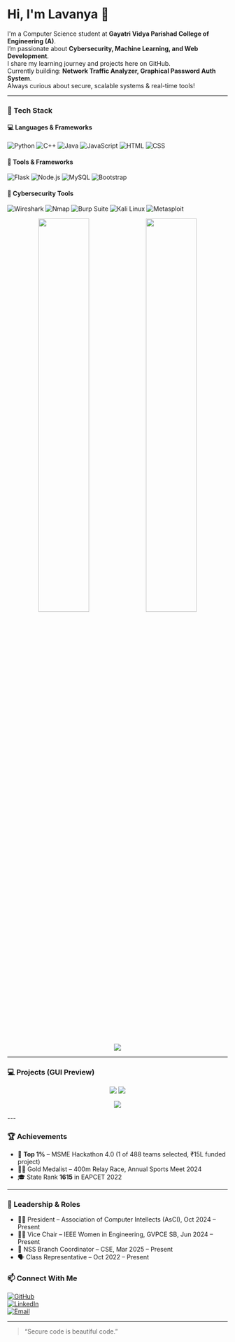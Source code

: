 # Hi, I'm Lavanya 👋

I'm a Computer Science student at **Gayatri Vidya Parishad College of Engineering (A)**.  
I’m passionate about **Cybersecurity, Machine Learning, and Web Development**.  
I share my learning journey and projects here on GitHub.  
Currently building: **Network Traffic Analyzer, Graphical Password Auth System**.  
Always curious about secure, scalable systems & real-time tools!

---

### 🧰 Tech Stack

#### 💻 Languages & Frameworks
![Python](https://img.shields.io/badge/python-3776AB?style=for-the-badge&logo=python&logoColor=white)
![C++](https://img.shields.io/badge/C++-00599C?style=for-the-badge&logo=cplusplus&logoColor=white)
![Java](https://img.shields.io/badge/java-007396?style=for-the-badge&logo=java&logoColor=white)
![JavaScript](https://img.shields.io/badge/javascript-F7DF1E?style=for-the-badge&logo=javascript&logoColor=black)
![HTML](https://img.shields.io/badge/html5-E34F26?style=for-the-badge&logo=html5&logoColor=white)
![CSS](https://img.shields.io/badge/css3-1572B6?style=for-the-badge&logo=css3&logoColor=white)

#### 🧩 Tools & Frameworks
![Flask](https://img.shields.io/badge/flask-000000?style=for-the-badge&logo=flask&logoColor=white)
![Node.js](https://img.shields.io/badge/node.js-339933?style=for-the-badge&logo=nodedotjs&logoColor=white)
![MySQL](https://img.shields.io/badge/mysql-4479A1?style=for-the-badge&logo=mysql&logoColor=white)
![Bootstrap](https://img.shields.io/badge/bootstrap-563D7C?style=for-the-badge&logo=bootstrap&logoColor=white)

#### 🔐 Cybersecurity Tools
![Wireshark](https://img.shields.io/badge/Wireshark-1679A7?style=for-the-badge&logo=wireshark&logoColor=white)
![Nmap](https://img.shields.io/badge/Nmap-00457C?style=for-the-badge)
![Burp Suite](https://img.shields.io/badge/Burp%20Suite-FE7F2D?style=for-the-badge)
![Kali Linux](https://img.shields.io/badge/Kali_Linux-557C94?style=for-the-badge&logo=kalilinux&logoColor=white)
![Metasploit](https://img.shields.io/badge/Metasploit-000000?style=for-the-badge)


<p align="center">
  <img src="https://github-readme-stats.vercel.app/api?username=lavanyaaaaaaa&show_icons=true&theme=tokyonight" width="48%" />
  <img src="https://github-readme-stats.vercel.app/api/top-langs/?username=lavanyaaaaaaa&layout=compact&theme=tokyonight" width="48%" />
</p>

<p align="center">
  <img src="https://github-readme-streak-stats.herokuapp.com?user=lavanyaaaaaaa&theme=tokyonight" />
</p>

---

### 💻 Projects (GUI Preview)

<p align="center">
  <img src="https://github-readme-stats.vercel.app/api/pin/?username=lavanyaaaaaaa&repo=network-traffic-analyzer&theme=tokyonight" />
  <img src="https://github-readme-stats.vercel.app/api/pin/?username=lavanyaaaaaaa&repo=cipher-tool&theme=tokyonight" />
</p>

<p align="center">
  <img src="https://github-readme-stats.vercel.app/api/pin/?username=lavanyaaaaaaa&repo=house-price-predictor&theme=tokyonight" />
</p>
---

### 🏆 Achievements

- 🥇 **Top 1%** – MSME Hackathon 4.0 (1 of 488 teams selected, ₹15L funded project)
- 🏃‍♀️ Gold Medalist – 400m Relay Race, Annual Sports Meet 2024
- 🎓 State Rank **1615** in EAPCET 2022

---

### 👑 Leadership & Roles

- 👩‍💼 President – Association of Computer Intellects (AsCI), Oct 2024 – Present  
- 👩‍💻 Vice Chair – IEEE Women in Engineering, GVPCE SB, Jun 2024 – Present  
- 🧩 NSS Branch Coordinator – CSE, Mar 2025 – Present  
- 🗣️ Class Representative – Oct 2022 – Present

### 📫 Connect With Me
[![GitHub](https://img.shields.io/badge/GitHub-000000?style=for-the-badge&logo=github&logoColor=white)](https://github.com/lavanyaaaaaaa)  
[![LinkedIn](https://img.shields.io/badge/LinkedIn-0A66C2?style=for-the-badge&logo=linkedin&logoColor=white)](https://linkedin.com/in/lavanya-bethina)  
[![Email](https://img.shields.io/badge/Email-D14836?style=for-the-badge&logo=gmail&logoColor=white)](mailto:lavanyabethinaa@gmail.com)

---

> “Secure code is beautiful code.”
